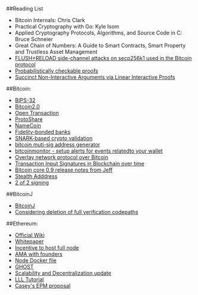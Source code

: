 ##Reading List

* Bitcoin Internals: Chris Clark
* Practical Cryptography with Go: Kyle Isom
* Applied Cryptography Protocols, Algorithms, and Source Code in C: Bruce Schneier
* Great Chain of Numbers: A Guide to Smart Contracts, Smart Property and Trustless Asset Management
* [FLUSH+RELOAD side-channel attacks on secp256k1 used in the Bitcoin protocol](http://eprint.iacr.org/2014/161.pdf)
* [Probabilistically checkable proofs](http://en.wikipedia.org/wiki/Probabilistically_checkable_proof)
* [Succinct Non-Interactive Arguments via Linear Interactive Proofs](https://eprint.iacr.org/2012/718.pdf)

##Bitcoin:

* [BIPS-32](https://github.com/bitcoin/bips/blob/master/bip-0032.mediawiki)
* [Bitcoin2.0](http://voices.yahoo.com/bitcoin-20-explained-colored-coins-vs-mastercoin-vs-12475857.html)
* [Open Transaction](http://opentransactions.org)
* [ProtoShare](https://bitcointalk.org/index.php?topic=325261.0)
* [NameCoin](https://en.bitcoin.it/wiki/Namecoin)
* [Fidelity-bonded banks](https://bitcointalk.org/index.php?topic=146307.0)
* [SNARK-based crypto validation](https://bitcointalk.org/index.php?topic=367049.0)
* [bitcoin muti-sig address generator](https://coinb.in/multisig/)
* [bitcoinmonitor - setup alerts for events relatedto your wallet](http://www.bitcoinmonitor.net/)
* [Overlay network protocol over Bitcoin](https://bitcointalk.org/index.php?topic=55842.0)
* [Transaction Input Signatures in Blockchain over time](http://codesuppository.blogspot.com/2014/03/transaction-input-signatures-in-bitcoin.html)
* [Bitcoin core 0.9 release notes from Jeff](http://garzikrants.blogspot.com/2014/03/bitcore-core-v090-release-overview.html?m=1)
* [Stealth Adddress](http://sourceforge.net/p/bitcoin/mailman/message/31813471/)
* [2 of 2 signing](https://bitcointalk.org/index.php?topic=511074.0)

##BitcoinJ
* [BitcoinJ](https://code.google.com/p/bitcoinj/)
* [Considering deletion of full verification codepaths](https://groups.google.com/forum/#!topic/bitcoinj/0dRodYWVI4c)

##Ethereum:
* [Official Wiki](https://github.com/ethereum/wiki/wiki/%5BEnglish%5D-Ethereum-TOC)
* [Whitepaper](https://github.com/ethereum/wiki/wiki/%5BEnglish%5D-White-Paper)
* [Incentive to host full node](http://www.reddit.com/r/ethereum/comments/1x5yg5/incentives_to_host_a_full_node/)
* [AMA with founders](http://www.reddit.com/r/IAmA/comments/1xb5rj/hi_were_the_ethereum_founding_team_ask_us_anything/cf9zuek)
* [Node Docker file](https://gist.github.com/caktux/483d2679f5f544b32ce9)
* [GHOST](http://www.cs.huji.ac.il/~avivz/pubs/13/btc_scalability_full.pdf)
* [Scalability and Decentralization update](http://blog.ethereum.org/2014/02/18/ethereum-scalability-and-decentralization-updates/)
* [LLL Tutorial](https://github.com/ethereum/cpp-ethereum/wiki/LLL-Tutorial?utm_content=buffera9fc5&utm_medium=social&utm_source=twitter.com&utm_campaign=buffer)
* [Casey's EPM proposal](http://coda.caseykuhlman.com/entries/2014/introducing-ethereum-package-manager.html?utm_source=twitter.com&utm_medium=social&utm_campaign=buffer&utm_content=buffer17d52)

